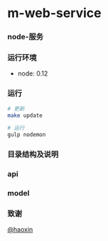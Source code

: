 # m-web-service

### node-服务

### 运行环境
* node: 0.12

### 运行
```sh
# 更新
make update

# 运行
gulp nodemon
```

### 目录结构及说明

### api

### model

### 致谢
[@haoxin](https://github.com/coderhaoxin)
